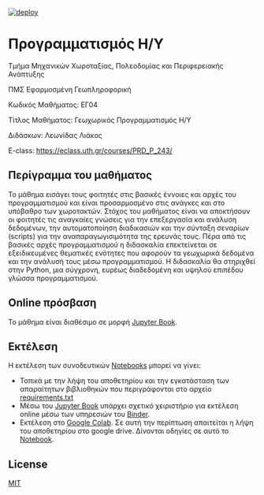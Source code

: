[![deploy](https://github.com/kokkytos/programming/actions/workflows/deploy.yml/badge.svg)](https://github.com/kokkytos/programming/actions/workflows/deploy.yml)

# Προγραμματισμός Η/Υ

Τμήμα Μηχανικών Χωροταξίας, Πολεοδομίας και Περιφερειακής Ανάπτυξης

ΠΜΣ Εφαρμοσμένη Γεωπληροφορική 

Κωδικός Μαθήματος: ΕΓ04

Τίτλος Μαθήματος: Γεωχωρικός Προγραμματισμός H/Y 

Διδάσκων: Λεωνίδας Λιάκος

E-class: https://eclass.uth.gr/courses/PRD_P_243/

## Περίγραμμα του μαθήματος

Το μάθημα εισάγει τους φοιτητές στις βασικές έννοιες και αρχές του προγραμματισμού και είναι προσαρμοσμένο στις ανάγκες και στο υπόβαθρο των χωροτακτών. Στόχος του μαθήματος είναι να αποκτήσουν οι φοιτητές τις αναγκαίες γνώσεις για την επεξεργασία και ανάλυση δεδομένων, την αυτοματοποίηση διαδικασιών και την σύνταξη σεναρίων (scripts) για την αναπαραγωγισιμότητα της ερευνάς τους. Πέρα από τις βασικές αρχές προγραμματισμού η διδασκαλία επεκτείνεται σε εξειδικευμένες θεματικές ενότητες που αφορούν τα γεωχωρικά δεδομένα και την ανάλυσή τους μέσω προγραμματισμού. Η διδασκαλία θα στηριχθεί στην Python, μια σύγχρονη, ευρέως διαδεδομένη και υψηλού επιπέδου γλώσσα προγραμματισμού.


## Online πρόσβαση

Το μάθημα είναι διαθέσιμο σε μορφή [Jupyter Book](https://kokkytos.github.io/programming/).

## Εκτέλεση

Η εκτέλεση των συνοδευτικών [Notebooks](./notebooks) μπορεί να γίνει:
- Τοπικά με την λήψη του αποθετηρίου και την εγκατάσταση των απαραίτητων βιβλιοθηκών που περιγράφονται στο αρχείο [requirements.txt](requirements.txt)
- Μέσω του [Jupyter Book](https://kokkytos.github.io/programming/) υπάρχει σχετικό χειριστήριο για εκτέλεση online μέσω των υπηρεσιών του [Binder](https://mybinder.org/).
- Εκτέλεση στο [Google Colab](https://colab.research.google.com/). Σε αυτή την περίπτωση απαιτείται η λήψη του αποθετηρίου στο google drive. Δίνονται οδηγίες σε αυτό το [Notebook](./notebooks/clone_gd.ipynb).

## License

[MIT](https://github.com/kokkytos/programming/blob/main/LICENSE)